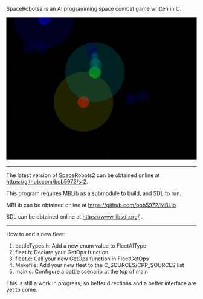 SpaceRobots2 is an AI programming space combat game written in C.

![Screenshot](spaceRobots2.jpg)

----------------------------------------------------------------------

The latest version of SpaceRobots2 can be obtained online at
https://github.com/bob5972/sr2.

This program requires MBLib as a submodule to build, and SDL to run.

MBLib can be obtained online at https://github.com/bob5972/MBLib .

SDL can be obtained online at https://www.libsdl.org/ .

----------------------------------------------------------------------

How to add a new fleet:
<ol>
<li>battleTypes.h: Add a new enum value to FleetAIType</li>
<li>fleet.h: Declare your GetOps function</li>
<li>fleet.c: Call your new GetOps function in FleetGetOps</li>
<li>Makefile: Add your new fleet to the C_SOURCES/CPP_SOURCES list</li>
<li>main.c: Configure a battle scenario at the top of main</li>
</ol>

This is still a work in progress, so better directions and a better interface are yet to come.
